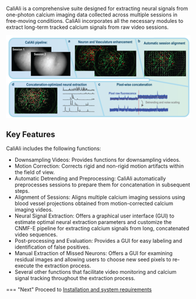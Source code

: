 CaliAli is a comprehensive suite designed for extracting neural signals from one-photon calcium imaging data collected across multiple sessions in free-moving conditions. CaliAli incorporates all the necessary modules to extract long-term tracked calcium signals from raw video sessions.

![CaliAli Pipeline](files/pipeline_summary.png)

## Key Features <a id="key"></a>

CaliAli includes the following functions:


-	Downsampling Videos: Provides functions for downsampling videos.
-	Motion Correction: Corrects rigid and non-rigid motion artifacts within the field of view.
-	Automatic Detrending and Preprocessing: CaliAli automatically preprocesses sessions to prepare them for concatenation in subsequent steps.
-	Alignment of Sessions: Aligns multiple calcium imaging sessions using blood vessel projections obtained from motion-corrected calcium imaging videos.
-	Neural Signal Extraction: Offers a graphical user interface (GUI) to estimate optimal neural extraction parameters and customize the CNMF-E pipeline for extracting calcium signals from long, concatenated video sequences.
-	Post-processing and Evaluation: Provides a GUI for easy labeling and identification of false positives.
-	Manual Extraction of Missed Neurons: Offers a GUI for examining residual images and allowing users to choose new seed pixels to re-execute the extraction process.
-	Several other functions that facilitate video monitoring and calcium signal tracking throughout the extraction process.

=== "Next"
Proceed to [Installation and system requirements](Usage.md)